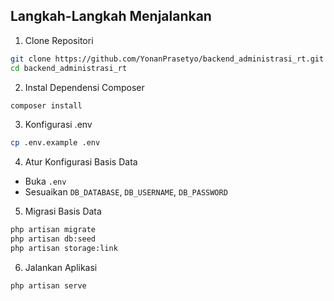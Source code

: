 ## Langkah-Langkah Menjalankan

1. Clone Repositori
```bash
git clone https://github.com/YonanPrasetyo/backend_administrasi_rt.git
cd backend_administrasi_rt
```

2. Instal Dependensi Composer
```bash
composer install
```

3. Konfigurasi .env
```bash
cp .env.example .env
```

4. Atur Konfigurasi Basis Data
- Buka `.env`
- Sesuaikan `DB_DATABASE`, `DB_USERNAME`, `DB_PASSWORD`

5. Migrasi Basis Data
```bash
php artisan migrate
php artisan db:seed
php artisan storage:link
```

6. Jalankan Aplikasi
```bash
php artisan serve
```
